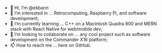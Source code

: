 - 👋 Hi, I’m @ekbann
- 👀 I’m interested in ... Retrocomputing, Raspberry Pi, and software development;
- 🌱 I’m currently learning ... C++ on a Macintosh Quadra 800 and MERN stack with React Native for web/mobile dev;
- 💞️ I’m looking to collaborate on ... any cool project such as software development on the Commander X16 platform;
- 📫 How to reach me ... here on GitHub.

<!---
ekbann/ekbann is a ✨ special ✨ repository because its `README.md` (this file) appears on your GitHub profile.
You can click the Preview link to take a look at your changes.
--->
